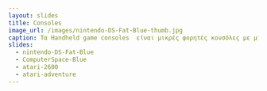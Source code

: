 ```yaml
---
layout: slides
title: Consoles
image_url: /images/nintendo-DS-Fat-Blue-thumb.jpg
caption: Τα Handheld game consoles  είναι μικρές φορητές κονσόλες με μία όθονη ,με κουμπιά ή πιο σύγχρονα και οθόνη αφής όπως και ηχεία. Η πρώτη κινούμενη παιχνιδομηχανή βγήκε το 1976 από την Mattel.
slides:
  - nintendo-DS-Fat-Blue
  - ComputerSpace-Blue
  - atari-2600
  - atari-adventure
---
```

